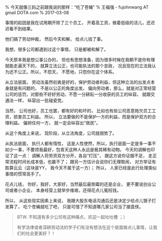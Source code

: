 % 今天就像三妈之前跟我说的那样：“吃了苍蝇”
% 王福强 - fujohnwang AT gmail DOTA com
% 2017-03-08

事情的起因是我在试用期开除了三个员工， 开着高工资，做着低级的活儿，还迟迟看不到结果。

他们搞了劳动仲裁， 然后今天和解， 给点儿钱了事。 

我想，很多公司都遇到过这个事情， 只是都被和解了。

今天原本我是想公事公办的， 但也有思想准备，因为很多时候在我朝不是你有理就能走遍天下的， 就算立法公正，也可能执法的那个怠政， 况且现在的立法我认为还不公正。所以，不怨天， 不愿地，只怨你在这个体系。

从立法层面， 劳动法虽然初衷是好的，保护劳动者利益，但这种立法的出发点本身就是有问题的， 不是以公正的角度出发。 偏向劳动者，那么，就是对正常经营公司的惩罚，对那些不好好劳动，不愿一分耕耘一分收获的员工的纵容。 就跟交通法一样， 纵容出一批碰瓷党。

当然， 公司也好，员工也罢，都有好的和坏的， 比如也有些公司恶意拖欠员工工资，损害员工利益。 所以， 立法要做的不是保护一方的利益，而是保护双方的合理利益。 偏袒任何一方， 就一定会纵容出“痞民”。

从这个角度上来说， 现阶段，从立法角度，公司就弱势了。

从执法层面， 执行人都有惰性， 这是人性使然，所以，执行层面一定是多一事不如少一事，不要烦我最好，包青天这种人永远是极其稀有动物。 今天的调解也印证了这一点： 调解人将劳资双方分开，各自“打压”， 跟这方说你证据不足， 走正常流程时间长成本低，也赢不了； 跟另一方估计会说你们无理取闹， 对方举证有胜算云云（这块是YY， 我今天不属于这一方）； 所以， 人家已经是此行处理类似事情的惯常高手了。 

花点儿钱， 你好，我好，大家好，当然最后最倒霉的还是企业， 更不要说创业公司或者小企业， 本身经营上就举步维艰，还得花点儿冤枉钱。


所以， 从这些现实因素上来说， 我跟大股东电话沟通后还是决定少给点儿银子打发算了， 吃个苍蝇就吃了吧， 只是可惜了不知道哪几家公司当了接盘侠。

> BTW. 不知道有多少公司有这种痛点，欢迎一起吐吐槽 ；）
> 
> 有学法律或者深耕劳动法的学子们有没有想法在这个层面做点儿事情，让我们的社会更美好？！
> 








